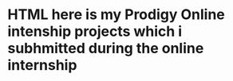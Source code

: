 # HTML here is my Prodigy Online intenship projects which i subhmitted during the online internship 
